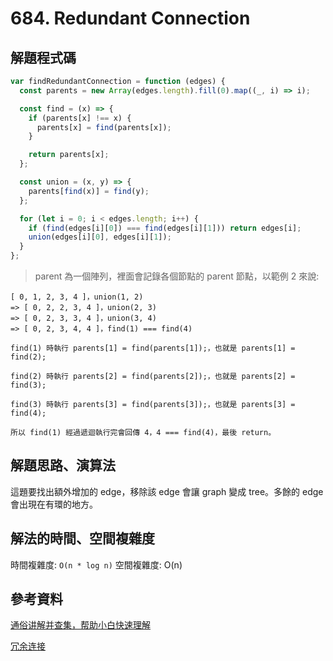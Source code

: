 # 684. Redundant Connection

## 解題程式碼

```javascript
var findRedundantConnection = function (edges) {
  const parents = new Array(edges.length).fill(0).map((_, i) => i);

  const find = (x) => {
    if (parents[x] !== x) {
      parents[x] = find(parents[x]);
    }

    return parents[x];
  };

  const union = (x, y) => {
    parents[find(x)] = find(y);
  };

  for (let i = 0; i < edges.length; i++) {
    if (find(edges[i][0]) === find(edges[i][1])) return edges[i];
    union(edges[i][0], edges[i][1]);
  }
};
```

> parent 為一個陣列，裡面會記錄各個節點的 parent 節點，以範例 2 來說:

```
[ 0, 1, 2, 3, 4 ]，union(1, 2)
=> [ 0, 2, 2, 3, 4 ]，union(2, 3)
=> [ 0, 2, 3, 3, 4 ]，union(3, 4)
=> [ 0, 2, 3, 4, 4 ]，find(1) === find(4)

find(1) 時執行 parents[1] = find(parents[1]);，也就是 parents[1] = find(2);

find(2) 時執行 parents[2] = find(parents[2]);，也就是 parents[2] = find(3);

find(3) 時執行 parents[3] = find(parents[3]);，也就是 parents[3] = find(4);

所以 find(1) 經過遞迴執行完會回傳 4，4 === find(4)，最後 return。

```

## 解題思路、演算法

這題要找出額外增加的 edge，移除該 edge 會讓 graph 變成 tree。多餘的 edge 會出現在有環的地方。

## 解法的時間、空間複雜度

時間複雜度: `O(n * log n)`
空間複雜度: O(n)

## 參考資料

[通俗讲解并查集，帮助小白快速理解](https://leetcode.cn/problems/redundant-connection/solutions/181093/tong-su-jiang-jie-bing-cha-ji-bang-zhu-xiao-bai-ku/)

[冗余连接](https://leetcode.cn/problems/redundant-connection/solutions/557616/rong-yu-lian-jie-by-leetcode-solution-pks2/)
